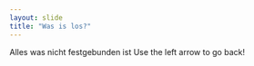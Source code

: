 ```yaml
---
layout: slide
title: "Was is los?"
---
```

Alles was nicht festgebunden ist
Use the left arrow to go back!
